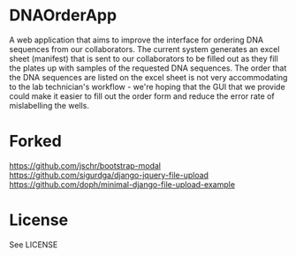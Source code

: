 DNAOrderApp
===========

A web application that aims to improve the interface for ordering DNA sequences from our collaborators. The current system generates an excel sheet (manifest) that is sent to our collaborators to be filled out as they fill the plates up with samples of the requested DNA sequences. The order that the DNA sequences are listed on the excel sheet is not very accommodating to the lab technician's workflow -  we're hoping that the GUI that we provide could make it easier to fill out the order form and reduce the error rate of mislabelling the wells. 

Forked
=======
https://github.com/jschr/bootstrap-modal <br>
https://github.com/sigurdga/django-jquery-file-upload <br>
https://github.com/doph/minimal-django-file-upload-example <br>


License
=======
See LICENSE



